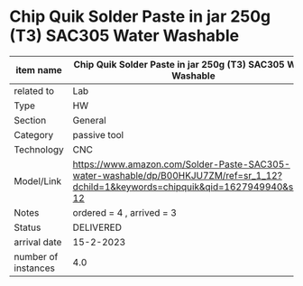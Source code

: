 
# Chip Quik Solder Paste in jar 250g (T3) SAC305 Water Washable

| item name | Chip Quik Solder Paste in jar 250g (T3) SAC305 Water Washable |
| -------- | -------- | 
| related to | Lab | 
| Type | HW | 
| Section | General | 
| Category | passive tool |
| Technology | CNC |
| Model/Link | https://www.amazon.com/Solder-Paste-SAC305-water-washable/dp/B00HKJU7ZM/ref=sr_1_12?dchild=1&keywords=chipquik&qid=1627949940&sr=8-12 |
| Notes | ordered = 4 , arrived = 3 |
| Status | DELIVERED |
| arrival date | 15-2-2023 |
| number of instances | 4.0 | 
        